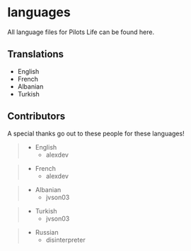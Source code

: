# languages
All language files for Pilots Life can be found here.

## Translations
- English
- French
- Albanian
- Turkish

## Contributors
A special thanks go out to these people for these languages!

> - English
>	- alexdev

> - French
>	- alexdev

> - Albanian
>   - jvson03

> - Turkish
>   - jvson03

> - Russian
>   - disinterpreter
